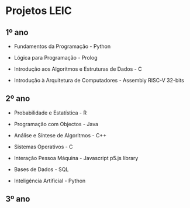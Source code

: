 # Projetos LEIC

## 1º ano
- Fundamentos da Programação - Python
- Lógica para Programação - Prolog

- Introdução aos Algoritmos e Estruturas de Dados - C
- Introdução à Arquitetura de Computadores - Assembly RISC-V 32-bits

## 2º ano
- Probabilidade e Estatística - R

- Programação com Objectos - Java
- Análise e Síntese de Algoritmos - C++
- Sistemas Operativos - C

- Interação Pessoa Máquina - Javascript p5.js library
- Bases de Dados - SQL
- Inteligência Artificial - Python

## 3º ano
